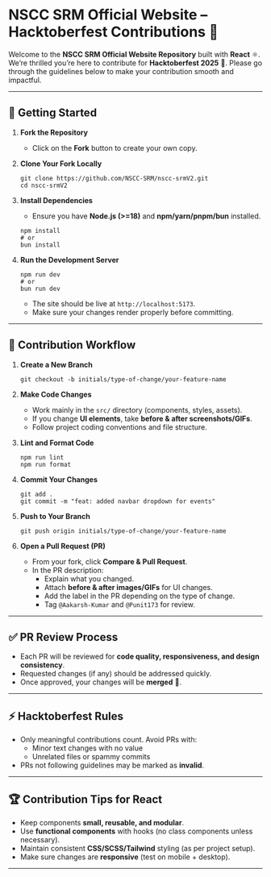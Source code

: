 # NSCC SRM Official Website – Hacktoberfest Contributions 🎉

Welcome to the **NSCC SRM Official Website Repository** built with **React** ⚛️.  
We’re thrilled you’re here to contribute for **Hacktoberfest 2025** 🍂. Please go through the guidelines below to make your contribution smooth and impactful.

---

## 📌 Getting Started

1. **Fork the Repository**

   - Click on the **Fork** button to create your own copy.

2. **Clone Your Fork Locally**

   ```
   git clone https://github.com/NSCC-SRM/nscc-srmV2.git
   cd nscc-srmV2
   ```

3. **Install Dependencies**

   - Ensure you have **Node.js (>=18)** and **npm/yarn/pnpm/bun** installed.

   ```
   npm install
   # or
   bun install
   ```

4. **Run the Development Server**
   ```
   npm run dev
   # or
   bun run dev
   ```
   - The site should be live at `http://localhost:5173`.
   - Make sure your changes render properly before committing.

---

## 🌱 Contribution Workflow

1. **Create a New Branch**

   ```
   git checkout -b initials/type-of-change/your-feature-name
   ```

2. **Make Code Changes**

   - Work mainly in the `src/` directory (components, styles, assets).
   - If you change **UI elements**, take **before & after screenshots/GIFs**.
   - Follow project coding conventions and file structure.

3. **Lint and Format Code**

   ```
   npm run lint
   npm run format
   ```

4. **Commit Your Changes**

   ```
   git add .
   git commit -m "feat: added navbar dropdown for events"
   ```

5. **Push to Your Branch**

   ```
   git push origin initials/type-of-change/your-feature-name
   ```

6. **Open a Pull Request (PR)**
   - From your fork, click **Compare & Pull Request**.
   - In the PR description:
     - Explain what you changed.
     - Attach **before & after images/GIFs** for UI changes.
     - Add the label in the PR depending on the type of change.
     - Tag `@Aakarsh-Kumar` and `@Punit173` for review.

---

## ✅ PR Review Process

- Each PR will be reviewed for **code quality, responsiveness, and design consistency**.
- Requested changes (if any) should be addressed quickly.
- Once approved, your changes will be **merged** 🎉.

---

## ⚡ Hacktoberfest Rules

- Only meaningful contributions count. Avoid PRs with:
  - Minor text changes with no value
  - Unrelated files or spammy commits
- PRs not following guidelines may be marked as **invalid**.

---

## 🏆 Contribution Tips for React

- Keep components **small, reusable, and modular**.
- Use **functional components** with hooks (no class components unless necessary).
- Maintain consistent **CSS/SCSS/Tailwind** styling (as per project setup).
- Make sure changes are **responsive** (test on mobile + desktop).

---
